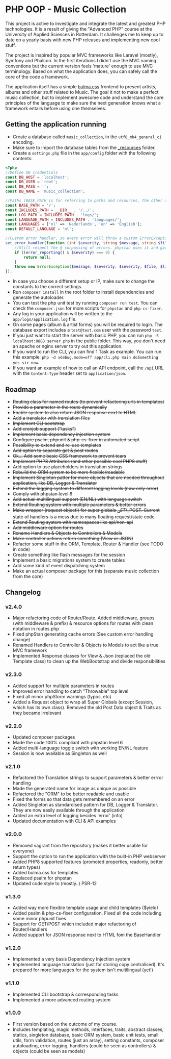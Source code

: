 # PHP OOP - Music Collection

This project is active to investigate and integrate the latest and greatest PHP
technologies. It is a result of giving the "Advanced PHP" course at the University
of Applied Sciences in Rotterdam. It challenges me to keep up to date on a yearly
basis with new PHP releases and implementing new cool stuff.

The project is inspired by popular MVC frameworks like Laravel (mostly), Symfony and 
Phalcon. In the first iterations I didn't use the MVC naming conventions but the current
version feels 'mature' enough to use MVC terminology. Based on what the application does,
you can safely call the core of the code a framework.

The application itself has a simple [bulma.css](https://bulma.io) frontend to present
artists, albums and other stuff related to Music. The goal it not to make a perfect
music collection, but to implement awesome code and understand the core principles of
the language to make sure the next generation knows what a framework entails before
using one themselves.

## Getting the application running

- Create a database called `music_collection`, in the `utf8_mb4_general_ci` encoding.
- Make sure to import the database tables from the [_resources](_resources) folder.
- Create a `settings.php` file in the `app/config` folder with the following contents:

```php
<?php
//Define DB credentials
const DB_HOST = 'localhost';
const DB_USER = 'root';
const DB_PASS = '';
const DB_NAME = 'music_collection';

//Paths (BASE_PATH is for referring to paths and resources, the other are for internal handlers)
const BASE_PATH = '/';
const INCLUDES_PATH = __DIR__ . '/../';
const LOG_PATH = INCLUDES_PATH . 'logs/';
const LANGUAGE_PATH = INCLUDES_PATH . 'languages/';
const LANGUAGES = ['nl' => 'Nederlands', 'en' => 'English'];
const DEFAULT_LANGUAGE = 'nl';

//Custom error handler, so every error will throw a custom ErrorException
set_error_handler(function (int $severity, string $message, string $file, int $line): bool|null {
    //Still respect the @ surpassing of errors. phpstan uses it and gave me weird caching errors
    if ((error_reporting() & $severity) === 0) {
        return null;
    }
    throw new ErrorException($message, $severity, $severity, $file, $line);
});
```

- In case you choose a different setup or IP, make sure to change the constants
  to the correct settings.
- Run `composer install` in the root folder to install dependencies and generate
  the autoloader.
- You can test the php unit test by running `composer run test`. You can check the
  `composer.json` for more scripts for `phpstan` and `php-cs-fixer`.
- Any log in your application will be written to the `app/logs/application.log` file.
- On some pages (album & artist forms) you will be required to login. The database
  export includes a `test@test.com` user with the password `test`.
- If you just want to start the server with basic PHP, you can run
  `php -S localhost:8888 server.php` in the public folder. This way, you don't need
  an apache or nginx server to try out this application.
- If you want to run the CLI, you can find 1 Task as example. You can run this
  example: `php -d xdebug.mode=off app/cli.php main doSomething yes sir now`.
- If you want an example of how to call an API endpoint, call the `/api` URL with
  the `Content-Type` header set to `application/json`.

## Roadmap

- ~~Routing class for named routes (to prevent refactoring urls in templates)~~
- ~~Provide a parameter in the route dynamically~~
- ~~Enable system to also return JSON response next to HTML~~
- ~~Add a translator with translation files~~
- ~~Implement CLI bootstrap~~
- ~~Add cronjob support ("tasks")~~
- ~~Implement basic dependency injection system~~
- ~~Configure psalm, phpunit & php-cs-fixer in automated script~~
- ~~Possibility to extend and re-use templates~~
- ~~Add option to separate get & post routes~~
- ~~Ok... Add some basic CSS framework to prevent tears~~
- ~~Implement PHP8 Attributes (and other possible cool PHP8 stuff)~~
- ~~Add option to use placeholders in translation strings~~
- ~~Rebuild the ORM system to be more flexible/readable~~
- ~~Implement Singleton patter for more objects that are needed throughout application,
  like DB, Logger & Translator~~
- ~~Extend the logging system to different logging levels (now only error)~~
- ~~Comply with phpstan level 6~~
- ~~Add actual multilingual support (EN/NL) with language switch~~
- ~~Extend Routing system with multiple parameters & better errors~~
- ~~Make wrapper (request object!) for super globals $_GET/$_POST. Current state of
  handlers is a mess due to many floating request/state code~~
- ~~Extend Routing system with namespaces like api/non-api~~
- ~~Add middleware option for routes~~
- ~~Rename Handlers & Objects to Controllers & Models~~
- ~~Make controller actions return something (View or JSON)~~
- Refactor some stuff in the ORM, Template, Router & Handler (see TODO in code)
- Create something like flash messages for the session
- Implement a basic migrations system to create tables
- Add some kind of event dispatching system
- Make an actual composer package for this (separate music collection from the core)

## Changelog

### v2.4.0

- Major refactoring code of Router/Route. Added middleware, groups (with middleware 
  & prefix) & resource options for routes with clean notation in routes.php
- Fixed phpStan generating cache errors (See custom error handling change)
- Renamed Handlers to Controller & Objects to Models to act like a true MVC framework
- Implemented Response classes for View & Json (replaced the old Template class) to
  clean up the WebBootstrap and divide responsibilities

### v2.3.0

- Added support for multiple parameters in routes
- Improved error handling to catch "Throwable" top level
- Fixed all minor phpStorm warnings (typos, etc)
- Added a Request object to wrap all Super Globals (except Session, which has its
  own class). Removed the old Post Data object & Traits as they became irrelevant

### v2.2.0

- Updated composer packages
- Made the code 100% compliant with phpstan level 6
- Added multi-language toggle switch with working EN/NL feature
- Session is now available as Singleton as well

### v2.1.0

- Refactored the Translation strings to support parameters & better errror handling
- Made the generated name for image as unique as possible
- Refactored the "ORM" to be better readable and usable
- Fixed the forms so that data gets remembered on an error
- Added Singleton as standardised pattern for DB, Logger & Translator. They are now
  easily available through the application
- Added an extra level of logging besides 'error' (info)
- Updated documentation with CLI & API examples

### v2.0.0

- Removed vagrant from the repository (makes it better usable for everyone)
- Support the option to run the application with the built-in PHP webserver
- Added PHP8 supported features (promoted properties, readonly, better return types)
- Added bulma.css for templates
- Replaced psalm for phpstan
- Updated code style to (mostly..) PSR-12

### v1.3.0

- Added way more flexible template usage and child templates ($yield)
- Added psalm & php-cs-fixer configuration. Fixed all the code including some minor
  phpunit fixes
- Support for GET/POST which included major refactoring of Router/Handlers
- Added support for JSON response next to HTML fom the BaseHandler

### v1.2.0

- Implemented a very basis Dependency Injection system
- Implemented language translation (just for storing copy centralised). It's prepared
  for more languages for the system isn't multilingual (yet!)

### v1.1.0

- Implemented CLI bootstrap & corresponding tasks
- Implemented a more advanced routing system

### v1.0.0

- First version based on the outcome of my course.
- Includes templating, magic methods, interfaces, traits, abstract classes, statics,
  singleton database, basic ORM system, basic unit tests, small utils, form validation,
  routes (just an array), setting constants, composer autoloading, error logging,
  handlers (could be seen as controllers) & objects (could be seen as models)

